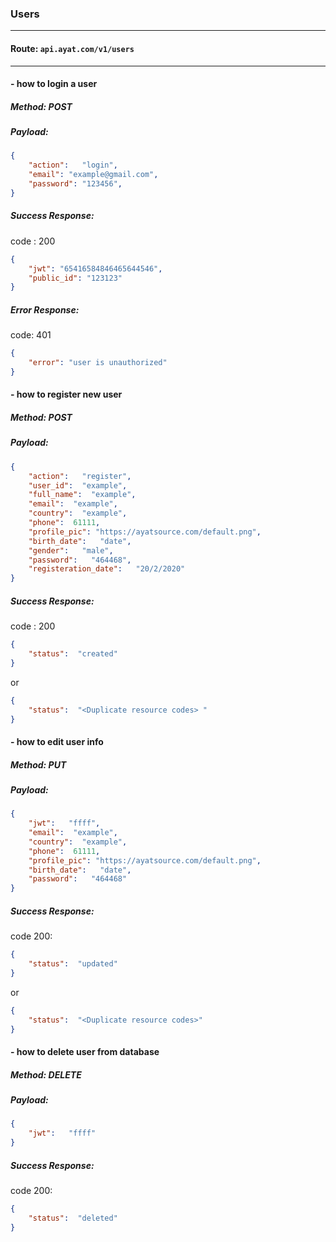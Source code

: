 ### Users
<hr />    

#### Route: `api.ayat.com/v1/users`
<hr />    

#### - how to login a user        
##### Method: POST        
##### Payload: 
```Json
{
    "action":   "login",
    "email": "example@gmail.com",
    "password": "123456",
}
```         
##### Success Response:
code : 200
```Json
{
    "jwt": "65416584846465644546",
    "public_id": "123123"
}
```
##### Error Response:
code: 401
```json
{
    "error": "user is unauthorized"
}
```
    
#### - how to register new user
##### Method: POST        
##### Payload: 
```Json
{
    "action":   "register",
    "user_id":  "example",
    "full_name":  "example",
    "email":  "example",
    "country":  "example",
    "phone":  61111,
    "profile_pic": "https://ayatsource.com/default.png",
    "birth_date":   "date",
    "gender":   "male",
    "password":   "464468",
    "registeration_date":   "20/2/2020" 
}
````         
##### Success Response:
code : 200
```Json
{
    "status":  "created"
}
```
or
```Json
{
    "status":  "<Duplicate resource codes> "
}
```

#### - how to edit user info
##### Method: PUT        
##### Payload: 
```Json 
{
    "jwt":   "ffff",
    "email":  "example",
    "country":  "example",
    "phone":  61111,
    "profile_pic": "https://ayatsource.com/default.png",
    "birth_date":   "date",
    "password":   "464468"
}
````         
##### Success Response:
code 200: 
```Json
{
    "status":  "updated"
}
```
or
```Json
{
    "status":  "<Duplicate resource codes>"
}
```


#### - how to delete user from database
##### Method: DELETE        
##### Payload: 
```Json
{
    "jwt":   "ffff"
}
````         
##### Success Response:
code 200: 
```Json
{
    "status":  "deleted"              
}
```
